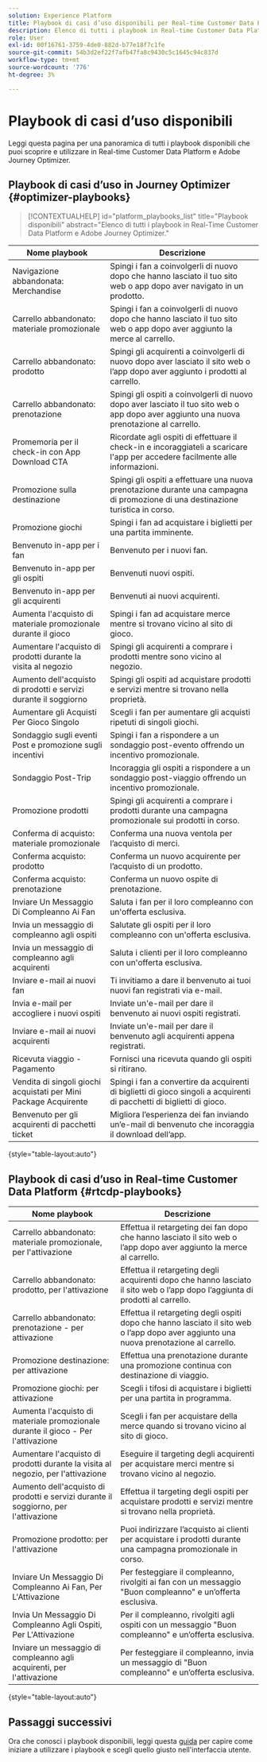 ```yaml
---
solution: Experience Platform
title: Playbook di casi d’uso disponibili per Real-time Customer Data Platform e Adobe Journey Optimizer.
description: Elenco di tutti i playbook in Real-time Customer Data Platform e Adobe Journey Optimizer.
role: User
exl-id: 00f16761-3759-4de0-882d-b77e18f7c1fe
source-git-commit: 54b3d2ef22f7afb47fa8c9430c5c1645c94c837d
workflow-type: tm+mt
source-wordcount: '776'
ht-degree: 3%

---
```


# Playbook di casi d’uso disponibili

Leggi questa pagina per una panoramica di tutti i playbook disponibili che puoi scoprire e utilizzare in Real-time Customer Data Platform e Adobe Journey Optimizer.

## Playbook di casi d’uso in Journey Optimizer {#optimizer-playbooks}

>[!CONTEXTUALHELP]
>id="platform_playbooks_list"
>title="Playbook disponibili"
>abstract="Elenco di tutti i playbook in Real-Time Customer Data Platform e Adobe Journey Optimizer."

| Nome playbook | Descrizione |
| ------------- |  ----------- |
| Navigazione abbandonata: Merchandise | Spingi i fan a coinvolgerli di nuovo dopo che hanno lasciato il tuo sito web o app dopo aver navigato in un prodotto. |
| Carrello abbandonato: materiale promozionale | Spingi i fan a coinvolgerli di nuovo dopo che hanno lasciato il tuo sito web o app dopo aver aggiunto la merce al carrello. |
| Carrello abbandonato: prodotto | Spingi gli acquirenti a coinvolgerli di nuovo dopo aver lasciato il sito web o l’app dopo aver aggiunto i prodotti al carrello. |
| Carrello abbandonato: prenotazione | Spingi gli ospiti a coinvolgerli di nuovo dopo aver lasciato il tuo sito web o app dopo aver aggiunto una nuova prenotazione al carrello. |
| Promemoria per il check-in con App Download CTA | Ricordate agli ospiti di effettuare il check-in e incoraggiateli a scaricare l&#39;app per accedere facilmente alle informazioni. |
| Promozione sulla destinazione | Spingi gli ospiti a effettuare una nuova prenotazione durante una campagna di promozione di una destinazione turistica in corso. |
| Promozione giochi | Spingi i fan ad acquistare i biglietti per una partita imminente. |
| Benvenuto in-app per i fan | Benvenuto per i nuovi fan. |
| Benvenuto in-app per gli ospiti | Benvenuti nuovi ospiti. |
| Benvenuto in-app per gli acquirenti | Benvenuti ai nuovi acquirenti. |
| Aumenta l&#39;acquisto di materiale promozionale durante il gioco | Spingi i fan ad acquistare merce mentre si trovano vicino al sito di gioco. |
| Aumentare l&#39;acquisto di prodotti durante la visita al negozio | Spingi gli acquirenti a comprare i prodotti mentre sono vicino al negozio. |
| Aumento dell&#39;acquisto di prodotti e servizi durante il soggiorno | Spingi gli ospiti ad acquistare prodotti e servizi mentre si trovano nella proprietà. |
| Aumentare gli Acquisti Per Gioco Singolo | Scegli i fan per aumentare gli acquisti ripetuti di singoli giochi. |
| Sondaggio sugli eventi Post e promozione sugli incentivi | Spingi i fan a rispondere a un sondaggio post-evento offrendo un incentivo promozionale. |
| Sondaggio Post-Trip | Incoraggia gli ospiti a rispondere a un sondaggio post-viaggio offrendo un incentivo promozionale. |
| Promozione prodotti | Spingi gli acquirenti a comprare i prodotti durante una campagna promozionale sui prodotti in corso. |
| Conferma di acquisto: materiale promozionale | Conferma una nuova ventola per l’acquisto di merci. |
| Conferma acquisto: prodotto | Conferma un nuovo acquirente per l’acquisto di un prodotto. |
| Conferma acquisto: prenotazione | Conferma un nuovo ospite di prenotazione. |
| Inviare Un Messaggio Di Compleanno Ai Fan | Saluta i fan per il loro compleanno con un&#39;offerta esclusiva. |
| Invia un messaggio di compleanno agli ospiti | Salutate gli ospiti per il loro compleanno con un&#39;offerta esclusiva. |
| Invia un messaggio di compleanno agli acquirenti | Saluta i clienti per il loro compleanno con un&#39;offerta esclusiva. |
| Inviare e-mail ai nuovi fan | Ti invitiamo a dare il benvenuto ai tuoi nuovi fan registrati via e-mail. |
| Invia e-mail per accogliere i nuovi ospiti | Inviate un&#39;e-mail per dare il benvenuto ai nuovi ospiti registrati. |
| Inviare e-mail ai nuovi acquirenti | Inviate un&#39;e-mail per dare il benvenuto agli acquirenti appena registrati. |
| Ricevuta viaggio - Pagamento | Fornisci una ricevuta quando gli ospiti si ritirano. |
| Vendita di singoli giochi acquistati per Mini Package Acquirente | Spingi i fan a convertire da acquirenti di biglietti di gioco singoli a acquirenti di pacchetti di biglietti di gioco. |
| Benvenuto per gli acquirenti di pacchetti ticket | Migliora l’esperienza dei fan inviando un’e-mail di benvenuto che incoraggia il download dell’app. |

{style="table-layout:auto"}

## Playbook di casi d’uso in Real-time Customer Data Platform {#rtcdp-playbooks}

| Nome playbook | Descrizione |
| ------------- | ----------- |
| Carrello abbandonato: materiale promozionale, per l&#39;attivazione | Effettua il retargeting dei fan dopo che hanno lasciato il sito web o l’app dopo aver aggiunto la merce al carrello. |
| Carrello abbandonato: prodotto, per l&#39;attivazione | Effettua il retargeting degli acquirenti dopo che hanno lasciato il sito web o l’app dopo l’aggiunta di prodotti al carrello. |
| Carrello abbandonato: prenotazione - per attivazione | Effettua il retargeting degli ospiti dopo che hanno lasciato il sito web o l’app dopo aver aggiunto una nuova prenotazione al carrello. |
| Promozione destinazione: per attivazione | Effettua una prenotazione durante una promozione continua con destinazione di viaggio. |
| Promozione giochi: per attivazione | Scegli i tifosi di acquistare i biglietti per una partita in programma. |
| Aumenta l&#39;acquisto di materiale promozionale durante il gioco - Per l&#39;attivazione | Scegli i fan per acquistare della merce quando si trovano vicino al sito di gioco. |
| Aumentare l&#39;acquisto di prodotti durante la visita al negozio, per l&#39;attivazione | Eseguire il targeting degli acquirenti per acquistare merci mentre si trovano vicino al negozio. |
| Aumento dell&#39;acquisto di prodotti e servizi durante il soggiorno, per l&#39;attivazione | Effettua il targeting degli ospiti per acquistare prodotti e servizi mentre si trovano nella proprietà. |
| Promozione prodotto: per l&#39;attivazione | Puoi indirizzare l’acquisto ai clienti per acquistare i prodotti durante una campagna promozionale in corso. |
| Inviare Un Messaggio Di Compleanno Ai Fan, Per L&#39;Attivazione | Per festeggiare il compleanno, rivolgiti ai fan con un messaggio &quot;Buon compleanno&quot; e un’offerta esclusiva. |
| Invia Un Messaggio Di Compleanno Agli Ospiti, Per L&#39;Attivazione | Per il compleanno, rivolgiti agli ospiti con un messaggio &quot;Buon compleanno&quot; e un’offerta esclusiva. |
| Inviare un messaggio di compleanno agli acquirenti, per l&#39;attivazione | Per festeggiare il compleanno, invia un messaggio di &quot;Buon compleanno&quot; e un’offerta esclusiva. |

{style="table-layout:auto"}

## Passaggi successivi

Ora che conosci i playbook disponibili, leggi questa [guida](/help/use-case-playbooks/playbooks/choose.md) per capire come iniziare a utilizzare i playbook e scegli quello giusto nell&#39;interfaccia utente.

